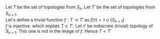 Let $T$ be the set of topologies from $S_n$. Let $T'$ be the set of topologies from $S_{n+1}$.  
Let's define a trivial function $f: T \rightarrow T'$ as $f(\tau) = \tau \cup \{S_{n+1}\}$  
$f$ is injective. which implies $T \leq T'$.
Let $\tau'$ be indiscrete (trivial) topology of $S_{n+1}$. This one is not in the image of $f$. Hence $T < T'$